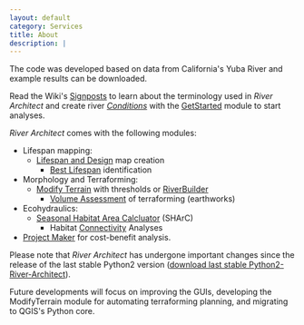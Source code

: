 ```yaml
---
layout: default
category: Services
title: About
description: |
---
```



The code was developed based on data from California's Yuba River and example results can be downloaded.

Read the Wiki's [Signposts][7] to learn about the terminology used in *River Architect* and create river [*Conditions*](https://riverarchitect.github.io/RA_wiki/Signposts#new-condition) with the [GetStarted](https://riverarchitect.github.io/RA_wiki/Signposts#getstarted) module to start analyses. 

*River Architect* comes with the following modules: 
 - Lifespan mapping: 
   	+ [Lifespan and Design](https://riverarchitect.github.io/RA_wiki/LifespanDesign) map creation
      	+ [Best Lifespan](https://riverarchitect.github.io/RA_wiki/MaxLifespan) identification
 - Morphology and Terraforming: 
   	+ [Modify Terrain](https://riverarchitect.github.io/RA_wiki/ModifyTerrain) with thresholds or [RiverBuilder](http://pasternack.ucdavis.edu/research/model-codes/river-builder)
      	+ [Volume Assessment](https://riverarchitect.github.io/RA_wiki/VolumeAssessment) of terraforming (earthworks)
 - Ecohydraulics: 
   	+ [Seasonal Habitat Area Calcluator](https://riverarchitect.github.io/RA_wiki/SHArC) (SHArC)
      	+ Habitat [Connectivity](https://riverarchitect.github.io/RA_wiki/Connectivity) Analyses
 - [Project Maker](https://riverarchitect.github.io/RA_wiki/ProjectMaker) for cost-benefit analysis.

Please note that *River Architect* has undergone important changes since the release of the  last stable Python2 version ([download last stable Python2-River-Architect][8]).

Future developments will focus on improving the GUIs, developing the ModifyTerrain module for automating terraforming planning, and migrating to QGIS's Python core.



[1]: https://www.sciencedirect.com/science/article/pii/S0301479718312751 "Lifespan mapping"
[2]: https://github.com/riverarchitect/program
[3]: https://riverarchitect.github.io/RA_wiki/
[4]: https://github.com/RiverArchitect/SampleData/archive/master.zip
[5]: https://github.com/riverarchitect/program/archive/master.zip
[6]: https://riverarchitect.github.io/RA_wiki/Installation
[7]: https://riverarchitect.github.io/RA_wiki/Signposts
[8]: https://www.dropbox.com/s/8d6c096r4ouzxy2/RiverArchitect_Py2.zip?dl=0

